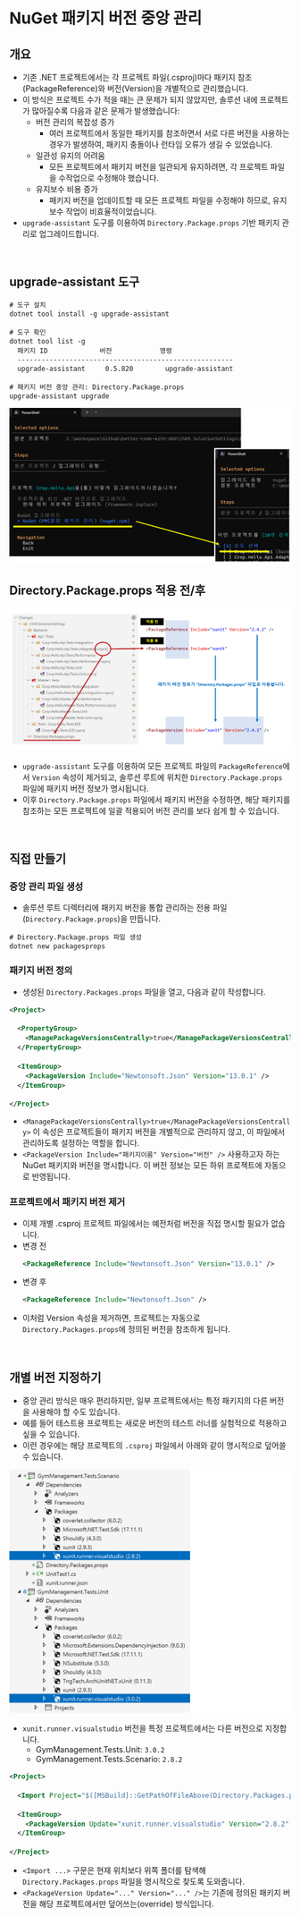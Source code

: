# NuGet 패키지 버전 중앙 관리

## 개요
- 기존 .NET 프로젝트에서는 각 프로젝트 파일(.csproj)마다 패키지 참조(PackageReference)와 버전(Version)을 개별적으로 관리했습니다.
- 이 방식은 프로젝트 수가 적을 때는 큰 문제가 되지 않았지만, 솔루션 내에 프로젝트가 많아질수록 다음과 같은 문제가 발생했습니다:
  - 버전 관리의 복잡성 증가
    - 여러 프로젝트에서 동일한 패키지를 참조하면서 서로 다른 버전을 사용하는 경우가 발생하여, 패키지 충돌이나 런타임 오류가 생길 수 있었습니다.
  - 일관성 유지의 어려움
    - 모든 프로젝트에서 패키지 버전을 일관되게 유지하려면, 각 프로젝트 파일을 수작업으로 수정해야 했습니다.
  - 유지보수 비용 증가
    - 패키지 버전을 업데이트할 때 모든 프로젝트 파일을 수정해야 하므로, 유지보수 작업이 비효율적이었습니다.
- `upgrade-assistant` 도구를 이용하여 `Directory.Package.props` 기반 패키지 관리로 업그레이드합니다.

<br/>

## upgrade-assistant 도구
```shell
# 도구 설치
dotnet tool install -g upgrade-assistant

# 도구 확인
dotnet tool list -g
  패키지 ID             버전            명령
  ------------------------------------------------------
  upgrade-assistant     0.5.820        upgrade-assistant

# 패키지 버전 중앙 관리: Directory.Package.props
upgrade-assistant upgrade
```
![](./upgrade-assistant.png)

## Directory.Package.props 적용 전/후
![](./upgrade-assistant-result.png)

- `upgrade-assistant` 도구를 이용하여 모든 프로젝트 파일의 `PackageReference`에서 `Version` 속성이 제거되고, 솔루션 루트에 위치한 `Directory.Package.props` 파일에 패키지 버전 정보가 명시됩니다.
- 이후 `Directory.Package.props` 파일에서 패키지 버전을 수정하면, 해당 패키지를 참조하는 모든 프로젝트에 일괄 적용되어 버전 관리를 보다 쉽게 할 수 있습니다.

<br/>

## 직접 만들기
### 중앙 관리 파일 생성
- 솔루션 루트 디렉터리에 패키지 버전을 통합 관리하는 전용 파일(`Directory.Package.props`)을 만듭니다.

```shell
# Directory.Package.props 파일 생성
dotnet new packagesprops
```

### 패키지 버전 정의
- 생성된 `Directory.Packages.props` 파일을 열고, 다음과 같이 작성합니다.
```xml
<Project>

  <PropertyGroup>
    <ManagePackageVersionsCentrally>true</ManagePackageVersionsCentrally>
  </PropertyGroup>

  <ItemGroup>
    <PackageVersion Include="Newtonsoft.Json" Version="13.0.1" />
  </ItemGroup>

</Project>
```

- `<ManagePackageVersionsCentrally>true</ManagePackageVersionsCentrally>`
이 속성은 프로젝트들이 패키지 버전을 개별적으로 관리하지 않고, 이 파일에서 관리하도록 설정하는 역할을 합니다.
- `<PackageVersion Include="패키지이름" Version="버전" />`
사용하고자 하는 NuGet 패키지와 버전을 명시합니다. 이 버전 정보는 모든 하위 프로젝트에 자동으로 반영됩니다.

### 프로젝트에서 패키지 버전 제거
- 이제 개별 .csproj 프로젝트 파일에서는 예전처럼 버전을 직접 명시할 필요가 없습니다.
- 변경 전
  ```xml
  <PackageReference Include="Newtonsoft.Json" Version="13.0.1" />
  ```
- 변경 후
  ```xml
  <PackageReference Include="Newtonsoft.Json" />
  ```
- 이처럼 Version 속성을 제거하면, 프로젝트는 자동으로 `Directory.Packages.props`에 정의된 버전을 참조하게 됩니다.

<br/>

## 개별 버전 지정하기
- 중앙 관리 방식은 매우 편리하지만, 일부 프로젝트에서는 특정 패키지의 다른 버전을 사용해야 할 수도 있습니다.
- 예를 들어 테스트용 프로젝트는 새로운 버전의 테스트 러너를 실험적으로 적용하고 싶을 수 있습니다.
- 이런 경우에는 해당 프로젝트의 `.csproj` 파일에서 아래와 같이 명시적으로 덮어쓸 수 있습니다.

![](./solution-nuget-package-version.png)

- `xunit.runner.visualstudio` 버전을 특정 프로젝트에서는 다른 버전으로 지정합니다.
  - GymManagement.Tests.Unit: `3.0.2`
  - GymManagement.Tests.Scenario: `2.8.2`

```xml
<Project>

  <Import Project="$([MSBuild]::GetPathOfFileAbove(Directory.Packages.props, $(MSBuildThisFileDirectory)..))" />

  <ItemGroup>
    <PackageVersion Update="xunit.runner.visualstudio" Version="2.8.2" />
  </ItemGroup>

</Project>
```

- `<Import ...>` 구문은 현재 위치보다 위쪽 폴더를 탐색해 `Directory.Packages.props` 파일을 명시적으로 찾도록 도와줍니다.
- `<PackageVersion Update="..." Version="..." />`는 기존에 정의된 패키지 버전을 해당 프로젝트에서만 덮어쓰는(override) 방식입니다.